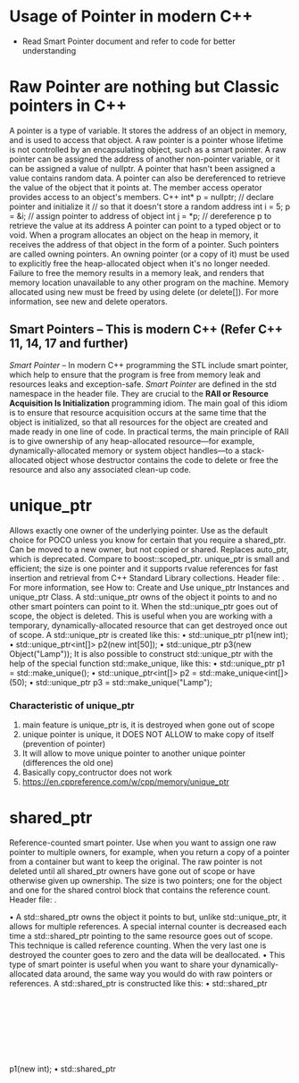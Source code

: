 # Usage of Pointer in modern C++
- Read Smart Pointer document and refer to code for better understanding

# Raw Pointer are nothing but Classic pointers in C++ 
A pointer is a type of variable. It stores the address of an object in memory, and is used to access that object. A raw pointer is a pointer whose lifetime is not controlled by an encapsulating object, such as a smart pointer. A raw pointer can be assigned the address of another non-pointer variable, or it can be assigned a value of nullptr. A pointer that hasn't been assigned a value contains random data.
A pointer can also be dereferenced to retrieve the value of the object that it points at. The member access operator provides access to an object's members.
C++
    int* p = nullptr; // declare pointer and initialize it
                      // so that it doesn't store a random address
    int i = 5;
    p = &i; // assign pointer to address of object
    int j = *p; // dereference p to retrieve the value at its address
A pointer can point to a typed object or to void. When a program allocates an object on the heap in memory, it receives the address of that object in the form of a pointer. Such pointers are called owning pointers. An owning pointer (or a copy of it) must be used to explicitly free the heap-allocated object when it's no longer needed. Failure to free the memory results in a memory leak, and renders that memory location unavailable to any other program on the machine. Memory allocated using new must be freed by using delete (or delete[]). For more information, see new and delete operators.

## Smart Pointers – This is modern C++ (Refer C++ 11, 14, 17 and further)
_Smart Pointer_ – In modern C++ programming the STL include smart pointer, which help to ensure that the program is free from memory leak and resources leaks and exception-safe.
_Smart Pointer_ are defined in the std namespace in the <memory> header file. They are crucial to the **RAII or Resource Acquisition Is Initialization** programming idiom. The main goal of this idiom is to ensure that resource acquisition occurs at the same time that the object is initialized, so that all resources for the object are created and made ready in one line of code. In practical terms, the main principle of RAII is to give ownership of any heap-allocated resource—for example, dynamically-allocated memory or system object handles—to a stack-allocated object whose destructor contains the code to delete or free the resource and also any associated clean-up code.

#	unique_ptr
Allows exactly one owner of the underlying pointer. Use as the default choice for POCO unless you know for certain that you require a shared_ptr. Can be moved to a new owner, but not copied or shared. Replaces auto_ptr, which is deprecated. Compare to boost::scoped_ptr. unique_ptr is small and efficient; the size is one pointer and it supports rvalue references for fast insertion and retrieval from C++ Standard Library collections. Header file: <memory>. For more information, see How to: Create and Use unique_ptr Instances and unique_ptr Class.
A std::unique_ptr owns of the object it points to and no other smart pointers can point to it. When the std::unique_ptr goes out of scope, the object is deleted. This is useful when you are working with a temporary, dynamically-allocated resource that can get destroyed once out of scope.
A std::unique_ptr is created like this:
•	std::unique_ptr<int>    p1(new int);
•	std::unique_ptr<int[]>  p2(new int[50]);
•	std::unique_ptr<Object> p3(new Object("Lamp"));
It is also possible to construct std::unique_ptr with the help of the special function std::make_unique, like this:
•	std::unique_ptr<int>    p1 = std::make_unique<int>();
•	std::unique_ptr<int[]>  p2 = std::make_unique<int[]>(50);
•	std::unique_ptr<Object> p3 = std::make_unique<Object>("Lamp");

### Characteristic of unique_ptr
1.	main feature is unique_ptr is, it is destroyed when gone out of scope
2.	unique pointer is unique, it DOES NOT ALLOW to make copy of itself (prevention of pointer)
3.	It will allow to move unique pointer to another unique pointer (differences the old one)
4.	Basically copy_contructor does not work
5.	https://en.cppreference.com/w/cpp/memory/unique_ptr

#	shared_ptr
Reference-counted smart pointer. Use when you want to assign one raw pointer to multiple owners, for example, when you return a copy of a pointer from a container but want to keep the original. The raw pointer is not deleted until all shared_ptr owners have gone out of scope or have otherwise given up ownership. The size is two pointers; one for the object and one for the shared control block that contains the reference count. Header file: <memory>.

•	A std::shared_ptr owns the object it points to but, unlike std::unique_ptr, it allows for multiple references. A special internal counter is decreased each time a std::shared_ptr pointing to the same resource goes out of scope. This technique is called reference counting. When the very last one is destroyed the counter goes to zero and the data will be deallocated.
•	This type of smart pointer is useful when you want to share your dynamically-allocated data around, the same way you would do with raw pointers or references.
A std::shared_ptr is constructed like this:
•	std::shared_ptr<int>    p1(new int);
•	std::shared_ptr<Object> p2(new Object("Lamp"));
There is an alternate way to build a std::shared_ptr, powered by the special function std::make_shared:
•	std::shared_ptr<int>    p1 = std::make_shared<int>();
•	std::shared_ptr<Object> p2 = std::make_shared<Object>("Lamp");

### Characteristic of shared_ptr
1.	One of the main features of std::shared_ptr is the ability to track how many pointers refer to the same resource. You can get information on the number or references with the method use_count(). 
https://www.internalpointers.com/post/beginner-s-look-smart-pointers-modern-c
2.	Ownership of an object can be shared to another obj, (copy_constructor works here)
3.	https://en.cppreference.com/w/cpp/memory/shared_ptr

#	weak_ptr
Special-case smart pointer for use in conjunction with shared_ptr. A weak_ptr provides access to an object that is owned by one or more shared_ptr instances, but does not participate in reference counting. Use when you want to observe an object, but do not require it to remain alive. Required in some cases to break circular references between shared_ptr instances. Header file: <memory>. 
A std::weak_ptr is basically a std::shared_ptr that doesn't increase the reference count. It is defined as a smart pointer that holds a non-owning reference, or a weak reference, to an object that is managed by another std::shared_ptr.

•	This smart pointer is useful to solve some annoying problems that you can't fix with raw pointers. We will see how shortly.
Create a std::weak_ptr out of a std::shared_ptr or another std::weak_ptr. 
•	std::shared_ptr<int> p_shared = std::make_shared<int>(100);
•	std::weak_ptr<int>   p_weak1(p_shared);
•	std::weak_ptr<int>   p_weak2(p_weak1);

In the example above p_weak1 and p_weak2 point to the same dynamic data owned by p_shared, but the reference counter doesn't grow.
### Characteristic of shared_ptr
1.	weak_ptr is a smart pointer that holds a non-owning (“weak) reference of the object, meaning it does not own that object.
2.	Usefulness – to track the objects, holds temporary ownership of shared pointer
3.	weak_ptr count will always remain 1 (when referenced)
4.	life of weak_ptr is alive until shared_ptr is alive.
 
[Reference links]
- https://www.internalpointers.com/post/beginner-s-look-smart-pointers-modern-c
- https://en.cppreference.com/w/cpp/memory/shared_ptr
- https://rufflewind.com/2016-03-05/unique-ptr
